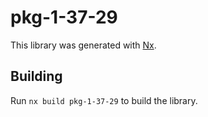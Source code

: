 # pkg-1-37-29

This library was generated with [Nx](https://nx.dev).

## Building

Run `nx build pkg-1-37-29` to build the library.
